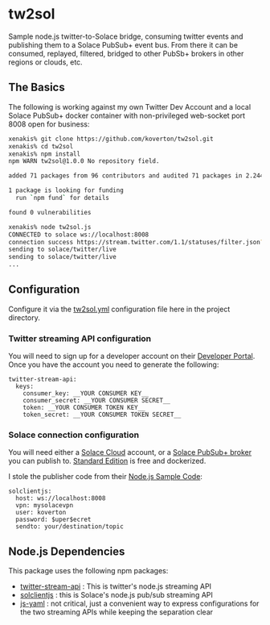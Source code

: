 # tw2sol

Sample node.js twitter-to-Solace bridge, consuming twitter events and publishing them to a Solace PubSub+ event bus. From there it can be consumed, replayed, filtered, bridged to other PubSb+ brokers in other regions or clouds, etc. 

## The Basics

The following is working against my own Twitter Dev Account and a local Solace PubSub+ docker container with non-privileged web-socket port 8008 open for business:

``` bash
xenakis% git clone https://github.com/koverton/tw2sol.git
xenakis% cd tw2sol
xenakis% npm install
npm WARN tw2sol@1.0.0 No repository field.

added 71 packages from 96 contributors and audited 71 packages in 2.244s

1 package is looking for funding
  run `npm fund` for details

found 0 vulnerabilities

xenakis% node tw2sol.js
CONNECTED to solace ws://localhost:8008
connection success https://stream.twitter.com/1.1/statuses/filter.json?track=coronavirus%2Cnyc
sending to solace/twitter/live
sending to solace/twitter/live
...
```


## Configuration

Configure it via the [tw2sol.yml](./tw2sol.yml) configuration file here in the project directory. 

### Twitter streaming API configuration

You will need to sign up for a developer account on their [Developer Portal](https://developer.twitter.com/en/portal/projects-and-apps). Once you have the account you need to generate the following:

``` YML
twitter-stream-api:
  keys:
    consumer_key: __YOUR CONSUMER KEY__
    consumer_secret: __YOUR CONSUMER SECRET__
    token: __YOUR CONSUMER TOKEN KEY__
    token_secret: __YOUR CONSUMER TOKEN SECRET__
```

### Solace connection configuration

You will need either a [Solace Cloud](https://solace.com/products/event-broker/cloud/) account, or a [Solace PubSub+ broker](https://solace.com/) you can publish to. [Standard Edition](https://products.solace.com/download/PUBSUB_DOCKER_STAND) is free and dockerized.

I stole the publisher code from their [Node.js Sample Code](https://solace.com/samples/solace-samples-nodejs/):

``` YML
solclientjs:
  host: ws://localhost:8008
  vpn: mysolacevpn
  user: koverton
  password: $uper$ecret
  sendto: your/destination/topic
```

## Node.js Dependencies

This package uses the following npm packages:

- [twitter-stream-api](https://www.npmjs.com/package/twitter-stream-api) : This is twitter's node.js streaming API
- [solclientjs](https://www.npmjs.com/package/solclientjs) : this is Solace's node.js pub/sub streaming API
- [js-yaml](https://www.npmjs.com/package/js-yaml) : not critical, just a convenient way to express configurations for the two streaming APIs while keeping the separation clear
